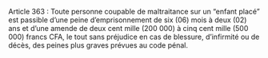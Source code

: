 Article 363 : Toute personne coupable de maltraitance sur un “enfant placé” est passible d’une peine d’emprisonnement de six (06) mois à deux (02) ans et d’une amende de deux cent mille (200 000) à cinq cent mille (500 000) francs CFA, le tout sans préjudice en cas de blessure, d’infirmité ou de décès, des peines plus graves prévues au code pénal.